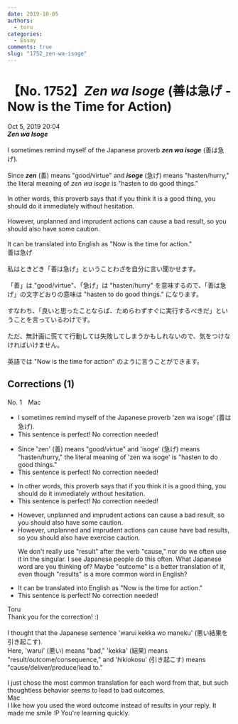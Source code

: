 ```yaml
---
date: 2019-10-05
authors:
  - toru
categories:
  - Essay
comments: true
slug: "1752_zen-wa-isoge"
---
```


# 【No. 1752】<strong><em>Zen wa Isoge</strong></em> (善は急げ - Now is the Time for Action)
<div class="date">Oct 5, 2019 20:04</div>
<div id="post"><div id="body_show_ori">
<strong><em>Zen wa Isoge</strong></em><br/><br/>I sometimes remind myself of the Japanese proverb <strong><em>zen wa isoge</em></strong> (善は急げ).<br/><br/>Since <strong><em>zen</em></strong> (善) means "good/virtue" and <strong><em>isoge</em></strong> (急げ) means "hasten/hurry," the literal meaning of <em>zen wa isoge</em> is "hasten to do good things."<br/><br/>In other words, this proverb says that if you think it is a good thing, you should do it immediately without hesitation.<br/><br/>However, unplanned and imprudent actions can cause a bad result, so you should also have some caution.<br/><br/>It can be translated into English as "Now is the time for action."
</div></div>

<!-- more -->

<div id="post_ja"><div id="body_show_mo">
善は急げ<br/><br/>私はときどき「善は急げ」ということわざを自分に言い聞かせます。<br/><br/>「善」は "good/virtue"、「急げ」は "hasten/hurry" を意味するので、「善は急げ」の文字どおりの意味は "hasten to do good things." になります。<br/><br/>すなわち、「良いと思ったことならば、ためらわずすぐに実行するべきだ」ということを言っているわけです。<br/><br/>ただ、無計画に慌てて行動しては失敗してしまうかもしれないので、気をつけなければいけません。<br/><br/>英語では "Now is the time for action" のように言うことができます。
</div></div>

## Corrections (1)
<div id="block"><div class="first_name"> No. 1　<span class="just_name">Mac</span></div><div id="block2">
<ul class="correction_field">
<li class="incorrect">I sometimes remind myself of the Japanese proverb 'zen wa isoge' (善は急げ).</li>
<li class="corrected perfect">This sentence is perfect! No correction needed!</li>
</ul>
<ul class="correction_field">
<li class="incorrect">Since 'zen' (善) means "good/virtue" and 'isoge' (急げ) means "hasten/hurry," the literal meaning of 'zen wa isoge' is "hasten to do good things."</li>
<li class="corrected perfect">This sentence is perfect! No correction needed!</li>
</ul>
<ul class="correction_field">
<li class="incorrect">In other words, this proverb says that if you think it is a good thing, you should do it immediately without hesitation.</li>
<li class="corrected perfect">This sentence is perfect! No correction needed!</li>
</ul>
<ul class="correction_field">
<li class="incorrect">However, unplanned and imprudent actions can cause a bad result, so you should also have some caution.</li>
<li class="corrected correct">
However, unplanned and imprudent actions can cause <span class="f_red">have bad results</span>, so you should also have <span class="f_red">exercise </span>caution.
<p class="correction_comment">We don't really use "result" after the verb "cause," nor do we often use it in the singular. I see Japanese people do this often. What Japanese word are you thinking of? Maybe "outcome" is a better translation of it, even though "results" is a more common word in English?</p>
</li>
</ul>
<ul class="correction_field">
<li class="incorrect">It can be translated into English as "Now is the time for action."</li>
<li class="corrected perfect">This sentence is perfect! No correction needed!</li>
</ul>
</div><div class="name"><span class="just_name">Toru</span><br>
Thank you for the correction! :)<br/><br/>I thought that the Japanese sentence 'warui kekka wo maneku' (悪い結果を引き起こす).<br/>Here, 'warui' (悪い) means "bad," 'kekka' (結果) means "result/outcome/consequence," and 'hikiokosu' (引き起こす) means "cause/deliver/produce/lead to."<br/><br/>I just chose the most common translation for each word from that, but such thoughtless behavior seems to lead to bad outcomes.
</div>
<div class="name"><span class="just_name">Mac</span><br>
I like how you used the word outcome instead of results in your reply. It made me smile :P You're learning quickly.
</div>
</div>
